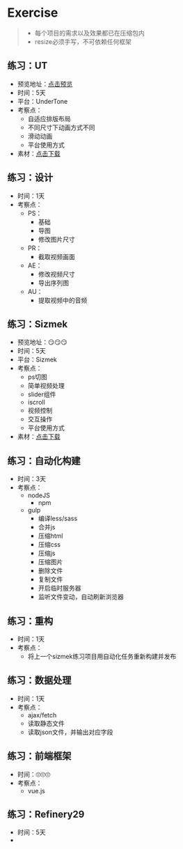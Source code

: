 # Exercise

> - 每个项目的需求以及效果都已在压缩包内
> - resize必须手写，不可依赖任何框架

## 练习：UT

- 预览地址：[点击预览](http://192.168.1.47/ut_test/mobile.html)
- 时间：5天
- 平台：UnderTone
- 考察点：
  - 自适应排版布局
  - 不同尺寸下动画方式不同
  - 滑动动画
  - 平台使用方式
- 素材：[点击下载](https://github.com/fpg-wx/training/raw/master/exercrise/ut.zip)


## 练习：设计

- 时间：1天
- 考察点：
  - PS：
    - 基础
    - 导图
    - 修改图片尺寸
  - PR：
    - 截取视频画面
  - AE：
    - 修改视频尺寸
    - 导出序列图
  - AU：
    - 提取视频中的音频

## 练习：Sizmek

- 预览地址：😏😏😏
- 时间：5天
- 平台：Sizmek
- 考察点：
  - ps切图
  - 简单视频处理
  - slider组件
  - iscroll
  - 视频控制
  - 交互操作
  - 平台使用方式
- 素材：[点击下载](https://github.com/fpg-wx/training/raw/master/exercrise/sizmek.zip)

## 练习：自动化构建

- 时间：3天
- 考察点：
  - nodeJS
    - npm
  - gulp
    - 编译less/sass
    - 合并js
    - 压缩html
    - 压缩css
    - 压缩js
    - 压缩图片
    - 删除文件
    - 复制文件
    - 开启临时服务器
    - 监听文件变动，自动刷新浏览器

## 练习：重构

- 时间：1天
- 考察点：
  - 将上一个sizmek练习项目用自动化任务重新构建并发布

## 练习：数据处理

- 时间：1天
- 考察点：
  - ajax/fetch
  - 读取静态文件
  - 读取json文件，并输出对应字段

## 练习：前端框架

- 时间：🙄🙄🙄
- 考察点：
  - vue.js

## 练习：Refinery29

- 时间：5天
- ​